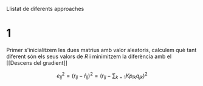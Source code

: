 Llistat de diferents approaches
# 1
Primer s'inicialitzem les dues matrius amb valor aleatoris, calculem què tant diferent són els seus valors de $R$ i minimitzem la diferència amb el [[Descens del gradient]]

$$
e^2_{ij} = (r_{ij} - \hat r_{ij})^2 = (r_{ij} - \sum_{k=1}{K}p_{ik}q_{jk} )^2
$$
